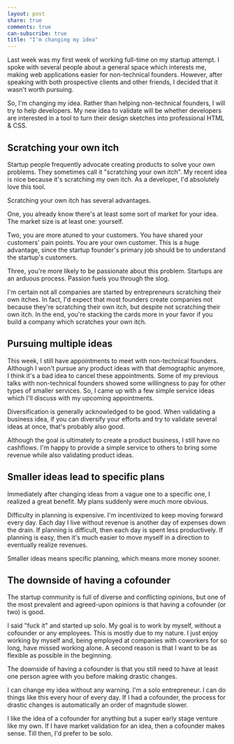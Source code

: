 ```yaml
---
layout: post
share: true
comments: true
can-subscribe: true
title: "I'm changing my idea"
---
```


Last week was my first week of working full-time on my startup attempt.  I spoke with several people about a general space which interests me, making web applications easier for non-technical founders.  However, after speaking with both prospective clients and other friends, I decided that it wasn't worth pursuing.

So, I'm changing my idea.  Rather than helping non-technical founders, I will try to help developers.  My new idea to validate will be whether developers are interested in a tool to turn their design sketches into professional HTML & CSS.

## Scratching your own itch

Startup people frequently advocate creating products to solve your own problems.  They sometimes call it "scratching your own itch".  My recent idea is nice because it's scratching my own itch.  As a developer, I'd absolutely love this tool.

Scratching your own itch has several advantages.

One, you already know there's at least some sort of market for your idea.  The market size is at least one: yourself.

Two, you are more atuned to your customers.  You have shared your customers' pain points.  You are your own customer.  This is a huge advantage, since the startup founder's primary job should be to understand the startup's customers.

Three, you're more likely to be passionate about this problem.  Startups are an arduous process.  Passion fuels you through the slog.

I'm certain not all companies are started by entrepreneurs scratching their own itches.  In fact, I'd expect that most founders create companies not because they're scratching their own itch, but despite not scratching their own itch.  In the end, you're stacking the cards more in your favor if you build a company which scratches your own itch.

## Pursuing multiple ideas

This week, I still have appointments to meet with non-technical founders.  Although I won't pursue any product ideas with that demographic anymore, I think it's a bad idea to cancel these appointments.  Some of my previous talks with non-technical founders showed some willingness to pay for other types of smaller services.  So, I came up with a few simple service ideas which I'll discuss with my upcoming appointments.

Diversification is generally acknowledged to be good.  When validating a business idea, if you can diversify your efforts and try to validate several ideas at once, that's probably also good.

Although the goal is ultimately to create a product business, I still have no cashflows.  I'm happy to provide a simple service to others to bring some revenue while also validating product ideas.

## Smaller ideas lead to specific plans

Immediately after changing ideas from a vague one to a specific one, I realized a great benefit.  My plans suddenly were much more obvious.

Difficulty in planning is expensive.  I'm incentivized to keep moving forward every day.  Each day I live without revenue is another day of expenses down the drain.  If planning is difficult, then each day is spent less productively.  If planning is easy, then it's much easier to move myself in a direction to eventually realize revenues.

Smaller ideas means specific planning, which means more money sooner.

## The downside of having a cofounder

The startup community is full of diverse and conflicting opinions, but one of the most prevalent and agreed-upon opinions is that having a cofounder (or two) is good.

I said "fuck it" and started up solo.  My goal is to work by myself, without a cofounder or any employees.  This is mostly due to my nature.  I just enjoy working by myself and, being employed at companies with coworkers for so long, have missed working alone.  A second reason is that I want to be as flexible as possible in the beginning.

The downside of having a cofounder is that you still need to have at least one person agree with you before making drastic changes.

I can change my idea without any warning.  I'm a solo entrepreneur.  I can do things like this every hour of every day.  If I had a cofounder, the process for drastic changes is automatically an order of magnitude slower.

I like the idea of a cofounder for anything but a super early stage venture like my own.  If I have market validation for an idea, then a cofounder makes sense.  Till then, I'd prefer to be solo.

